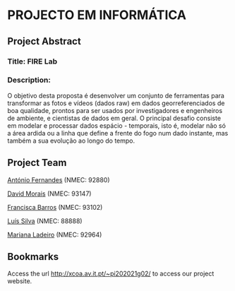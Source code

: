 # PROJECTO EM INFORMÁTICA

## Project Abstract

### Title: **FIRE Lab**

### Description:

O objetivo desta proposta é desenvolver um conjunto de ferramentas para transformar as fotos e vídeos (dados raw) em dados georreferenciados de boa qualidade, prontos para ser usados por investigadores e engenheiros de ambiente, e cientistas de dados em geral. O principal desafio consiste em modelar e processar dados espácio - temporais, isto é, modelar não só a área ardida ou a linha que define a frente do fogo num dado instante, mas também a sua evolução ao longo do tempo.


## Project Team

[António Fernandes](https://github.com/antoniojorgefernandes) (NMEC: 92880)

[David Morais](https://github.com/davidgmorais) (NMEC: 93147)

[Francisca Barros](https://github.com/itskikat/) (NMEC: 93102)

[Luís Silva](https://github.com/luisfgbs) (NMEC: 88888)

[Mariana Ladeiro](https://github.com/marianabladeiro) (NMEC: 92964)


## Bookmarks

Access the url http://xcoa.av.it.pt/~pi202021g02/ to access our project website.


